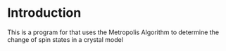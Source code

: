 # Introduction
This is a program for that uses the Metropolis Algorithm to determine the change of spin states in a crystal model
